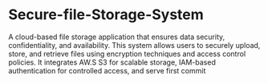 # Secure-file-Storage-System
A cloud-based file storage application that ensures data security, confidentiality, and availability. This system allows users to securely upload, store, and retrieve files using encryption techniques and access control policies. It integrates AW.S S3 for scalable storage, IAM-based authentication for controlled access, and serve
first commit